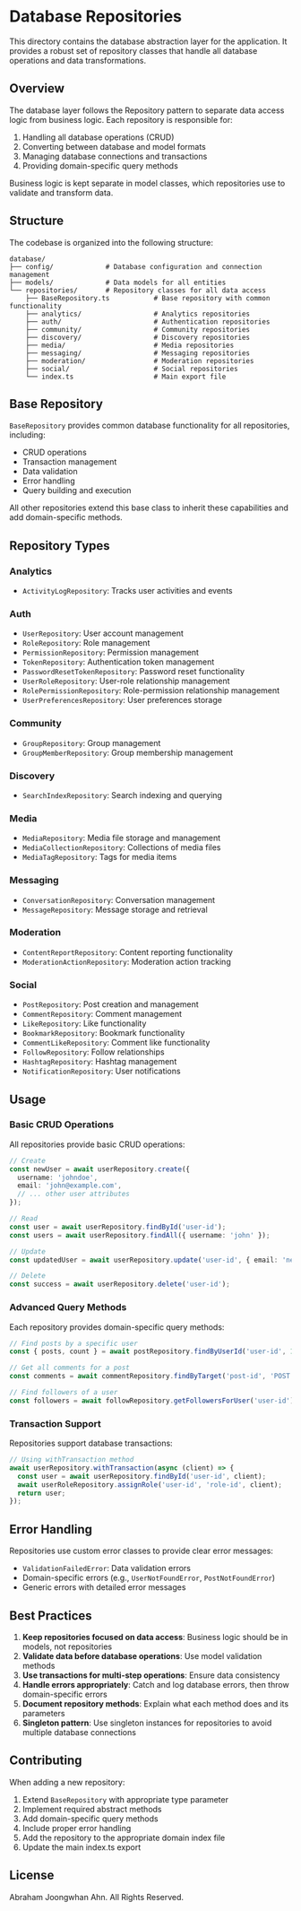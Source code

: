 # Database Repositories

This directory contains the database abstraction layer for the application. It provides a robust set of repository classes that handle all database operations and data transformations.

## Overview

The database layer follows the Repository pattern to separate data access logic from business logic. Each repository is responsible for:

1. Handling all database operations (CRUD)
2. Converting between database and model formats
3. Managing database connections and transactions
4. Providing domain-specific query methods

Business logic is kept separate in model classes, which repositories use to validate and transform data.

## Structure

The codebase is organized into the following structure:

```
database/
├── config/             # Database configuration and connection management
├── models/             # Data models for all entities
└── repositories/       # Repository classes for all data access
    ├── BaseRepository.ts           # Base repository with common functionality
    ├── analytics/                  # Analytics repositories
    ├── auth/                       # Authentication repositories
    ├── community/                  # Community repositories
    ├── discovery/                  # Discovery repositories
    ├── media/                      # Media repositories
    ├── messaging/                  # Messaging repositories
    ├── moderation/                 # Moderation repositories
    ├── social/                     # Social repositories
    └── index.ts                    # Main export file
```

## Base Repository

`BaseRepository` provides common database functionality for all repositories, including:

- CRUD operations
- Transaction management
- Data validation
- Error handling
- Query building and execution

All other repositories extend this base class to inherit these capabilities and add domain-specific methods.

## Repository Types

### Analytics
- `ActivityLogRepository`: Tracks user activities and events

### Auth
- `UserRepository`: User account management
- `RoleRepository`: Role management
- `PermissionRepository`: Permission management
- `TokenRepository`: Authentication token management
- `PasswordResetTokenRepository`: Password reset functionality
- `UserRoleRepository`: User-role relationship management
- `RolePermissionRepository`: Role-permission relationship management
- `UserPreferencesRepository`: User preferences storage

### Community
- `GroupRepository`: Group management
- `GroupMemberRepository`: Group membership management

### Discovery
- `SearchIndexRepository`: Search indexing and querying

### Media
- `MediaRepository`: Media file storage and management
- `MediaCollectionRepository`: Collections of media files
- `MediaTagRepository`: Tags for media items

### Messaging
- `ConversationRepository`: Conversation management
- `MessageRepository`: Message storage and retrieval

### Moderation
- `ContentReportRepository`: Content reporting functionality
- `ModerationActionRepository`: Moderation action tracking

### Social
- `PostRepository`: Post creation and management
- `CommentRepository`: Comment management
- `LikeRepository`: Like functionality
- `BookmarkRepository`: Bookmark functionality
- `CommentLikeRepository`: Comment like functionality
- `FollowRepository`: Follow relationships
- `HashtagRepository`: Hashtag management
- `NotificationRepository`: User notifications

## Usage

### Basic CRUD Operations

All repositories provide basic CRUD operations:

```typescript
// Create
const newUser = await userRepository.create({
  username: 'johndoe',
  email: 'john@example.com',
  // ... other user attributes
});

// Read
const user = await userRepository.findById('user-id');
const users = await userRepository.findAll({ username: 'john' });

// Update
const updatedUser = await userRepository.update('user-id', { email: 'new-email@example.com' });

// Delete
const success = await userRepository.delete('user-id');
```

### Advanced Query Methods

Each repository provides domain-specific query methods:

```typescript
// Find posts by a specific user
const { posts, count } = await postRepository.findByUserId('user-id', 10, 0);

// Get all comments for a post
const comments = await commentRepository.findByTarget('post-id', 'POST');

// Find followers of a user
const followers = await followRepository.getFollowersForUser('user-id');
```

### Transaction Support

Repositories support database transactions:

```typescript
// Using withTransaction method
await userRepository.withTransaction(async (client) => {
  const user = await userRepository.findById('user-id', client);
  await userRoleRepository.assignRole('user-id', 'role-id', client);
  return user;
});
```

## Error Handling

Repositories use custom error classes to provide clear error messages:

- `ValidationFailedError`: Data validation errors
- Domain-specific errors (e.g., `UserNotFoundError`, `PostNotFoundError`)
- Generic errors with detailed error messages

## Best Practices

1. **Keep repositories focused on data access**: Business logic should be in models, not repositories
2. **Validate data before database operations**: Use model validation methods
3. **Use transactions for multi-step operations**: Ensure data consistency
4. **Handle errors appropriately**: Catch and log database errors, then throw domain-specific errors
5. **Document repository methods**: Explain what each method does and its parameters
6. **Singleton pattern**: Use singleton instances for repositories to avoid multiple database connections

## Contributing

When adding a new repository:

1. Extend `BaseRepository` with appropriate type parameter
2. Implement required abstract methods
3. Add domain-specific query methods
4. Include proper error handling
5. Add the repository to the appropriate domain index file
6. Update the main index.ts export

## License
Abraham Joongwhan Ahn. All Rights Reserved.